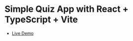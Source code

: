 # Simple Quiz App with React + TypeScript + Vite

- [Live Demo](https://scentier.github.io/quiz-app)
